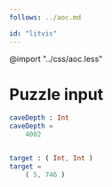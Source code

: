 ```yaml
---
follows: ../aoc.md

id: "litvis"
---
```


@import "../css/aoc.less"

# Puzzle input

```elm {l=hidden r}
caveDepth : Int
caveDepth =
    4002


target : ( Int, Int )
target =
    ( 5, 746 )
```
